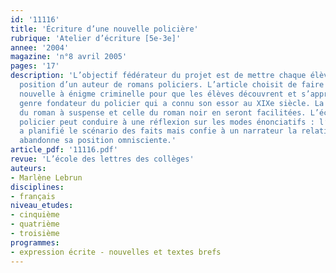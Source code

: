 ```yaml
---
id: '11116'
title: 'Écriture d’une nouvelle policière'
rubrique: 'Atelier d’écriture [5e-3e]'
annee: '2004'
magazine: 'n°8 avril 2005'
pages: '17'
description: 'L’objectif fédérateur du projet est de mettre chaque élève dans la
  position d’un auteur de romans policiers. L’article choisit de faire écrire une
  nouvelle à énigme criminelle pour que les élèves découvrent et s’approprient le
  genre fondateur du policier qui a connu son essor au XIXe siècle. La lecture ultérieure
  du roman à suspense et celle du roman noir en seront facilitées. L’écriture du roman
  policier peut conduire à une réflexion sur les modes énonciatifs : l’auteur, qui
  a planifié le scénario des faits mais confie à un narrateur la relation de l’enquête,
  abandonne sa position omnisciente.'
article_pdf: '11116.pdf'
revue: 'L’école des lettres des collèges'
auteurs:
- Marlène Lebrun
disciplines:
- français
niveau_etudes:
- cinquième
- quatrième
- troisième
programmes:
- expression écrite - nouvelles et textes brefs
---
```

